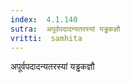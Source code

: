 ```yaml
---
index:  4.1.140
sutra:  अपूर्वपदादन्यतरस्यां यड्ढकज्ञौ
vritti:  samhita 
---
```


अपूर्वपदादन्यतरस्यां यड्ढकज्ञौ

